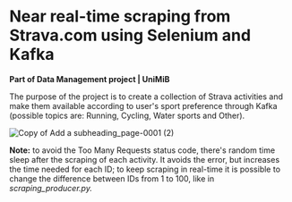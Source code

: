 # Near real-time scraping from Strava.com using Selenium and Kafka

**Part of Data Management project | UniMiB**

The purpose of the project is to create a collection of Strava activities and make them available according to user's sport preference through Kafka (possible topics are: Running, Cycling, Water sports and Other).

![Copy of Add a subheading_page-0001 (2)](https://user-images.githubusercontent.com/63108350/153359094-8f23d7ed-c2b3-4c4d-bc74-682c3a85fb36.jpg)


**Note:** to avoid the Too Many Requests status code, there's random time sleep after the scraping of each activity. It avoids the error, but increases the time needed for each ID; to keep scraping in real-time it is possible to change the difference between IDs from 1 to 100, like in *scraping_producer.py.*
